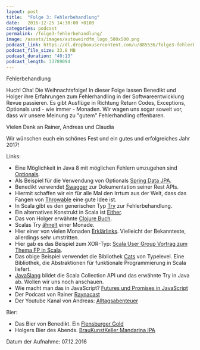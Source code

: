 ```yaml
---
layout: post
title:  "Folge 3: Fehlerbehandlung"
date:   2016-12-25 14:30:00 +0100
categories: podcast
permalink: /folge3-fehlerbehandlung/
image: /assets/images/autoweirdfm_logo_500x500.png
podcast_link: https://dl.dropboxusercontent.com/u/885536/folge3-fehlerbehandlung.mp3
podcast_file_size: 33.8 MB
podcast_duration: "40:13"
podcast_length: 33789094
---
```


Fehlerbehandlung

Huch! Oha! Die Weihnachtsfolge!
In dieser Folge lassen Benedikt und Holger ihre Erfahrungen zum Fehlerhandling in der Softwareentwicklung Revue passieren.
Es gibt Ausflüge in Richtung Return Codes, Exceptions, Optionals und - wie immer - Monaden. Wir wagen uns sogar soweit vor, dass wir unsere Meinung zu "gutem" Fehlerhandling offenbaren.

Vielen Dank an Rainer, Andreas und Claudia

Wir wünschen euch ein schönes Fest und ein gutes und erfolgreiches Jahr 2017!

Links:

- Eine Möglichkeit in Java 8 mit möglichen Fehlern umzugehen sind [Optionals](https://docs.oracle.com/javase/8/docs/api/java/util/Optional.html).
- Als Beispiel für die Verwendung von Optionals [Spring Data JPA](http://projects.spring.io/spring-data-jpa/).
- Benedikt verwendet [Swagger](http://swagger.io/) zur Dokumentation seiner Rest APIs.
- Hiermit schaffen wir ein für alle Mal den Irrtum aus der Welt, dass das Fangen von [Throwable](https://docs.oracle.com/javase/8/docs/api/java/lang/Throwable.html) eine gute Idee ist.
- In Scala gibt es den generischen Typ [Try](http://www.scala-lang.org/api/2.9.3/scala/util/Try.html) zur Fehlerbehandlung.
- Ein alternatives Konstrukt in Scala ist [Either](http://www.scala-lang.org/api/2.12.x/scala/util/Either.html).
- Das von Holger erwähnte [Clojure Buch](https://leanpub.com/fp-oo).
- Scalas Try [ähnelt](https://mauricio.github.io/2014/02/17/scala-either-try-and-the-m-word.html) einer Monade.
- Hier einer von vielen Monaden [Erklärlinks](https://wiki.haskell.org/What_a_Monad_is_not). Vielleicht der Bekannteste, allerdings sehr umstritten.
- Hier gab es das Beispiel zum XOR-Typ: [Scala User Group Vortrag zum Thema FP in Scala](https://www.meetup.com/de-DE/Scala-User-Group-Dusseldorf/events/233706899/).
- Das obige Beispiel verwendet die Bibliothek [Cats](http://typelevel.org/cats/) von Typelevel. Eine Bibliothek, die Abstraktionen für funktionale Programmierung in Scala liefert.
- [JavaSlang](javaslang.io) bildet die Scala Collection API und das erwähnte Try in Java ab. Wollen wir uns noch anschauen.
- Wie macht man das in JavaScript? [Futures und Promises in JavaScript](http://davidshariff.com/blog/futures-and-promises-in-javascript/)
- Der Podcast von Rainer [Raynacast](https://soundcloud.com/user-888400852)
- Der Youtube Kanal von Andreas: [Alltagsabenteuer](https://www.youtube.com/channel/UCpIHiWuIIF-YKBFtC-fxbrQ)

Bier:

- Das Bier von Benedikt. Ein [Flensburger Gold](https://untappd.com/b/flensburger-brauerei-emil-petersen-flensburger-gold/9143)
- Holgers Bier des Abends. [BrauKunstKeller Mandarina IPA](https://untappd.com/b/himburgs-braukunstkeller-mandarina-ipa/322594) 


Datum der Aufnahme: 07.12.2016